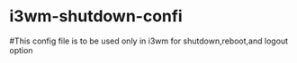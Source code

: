 # i3wm-shutdown-confi
#This config file is to be used only in i3wm for shutdown,reboot,and logout option
